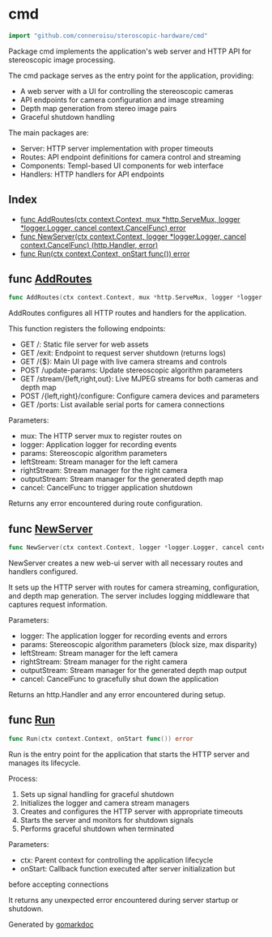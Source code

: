 <!-- gomarkdoc:embed:start -->

<!-- Code generated by gomarkdoc. DO NOT EDIT -->

# cmd

```go
import "github.com/conneroisu/steroscopic-hardware/cmd"
```

Package cmd implements the application's web server and HTTP API for stereoscopic image processing.

The cmd package serves as the entry point for the application, providing:

- A web server with a UI for controlling the stereoscopic cameras
- API endpoints for camera configuration and image streaming
- Depth map generation from stereo image pairs
- Graceful shutdown handling

The main packages are:

- Server: HTTP server implementation with proper timeouts
- Routes: API endpoint definitions for camera control and streaming
- Components: Templ\-based UI components for web interface
- Handlers: HTTP handlers for API endpoints

## Index

- [func AddRoutes\(ctx context.Context, mux \*http.ServeMux, logger \*logger.Logger, cancel context.CancelFunc\) error](<#AddRoutes>)
- [func NewServer\(ctx context.Context, logger \*logger.Logger, cancel context.CancelFunc\) \(http.Handler, error\)](<#NewServer>)
- [func Run\(ctx context.Context, onStart func\(\)\) error](<#Run>)


<a name="AddRoutes"></a>
## func [AddRoutes](<https://github.com/conneroisu/steroscopic-hardware/blob/main/cmd/routes.go#L43-L48>)

```go
func AddRoutes(ctx context.Context, mux *http.ServeMux, logger *logger.Logger, cancel context.CancelFunc) error
```

AddRoutes configures all HTTP routes and handlers for the application.

This function registers the following endpoints:

- GET /: Static file server for web assets
- GET /exit: Endpoint to request server shutdown \(returns logs\)
- GET /\{$\}: Main UI page with live camera streams and controls
- POST /update\-params: Update stereoscopic algorithm parameters
- GET /stream/\{left,right,out\}: Live MJPEG streams for both cameras and depth map
- POST /\{left,right\}/configure: Configure camera devices and parameters
- GET /ports: List available serial ports for camera connections

Parameters:

- mux: The HTTP server mux to register routes on
- logger: Application logger for recording events
- params: Stereoscopic algorithm parameters
- leftStream: Stream manager for the left camera
- rightStream: Stream manager for the right camera
- outputStream: Stream manager for the generated depth map
- cancel: CancelFunc to trigger application shutdown

Returns any error encountered during route configuration.

<a name="NewServer"></a>
## func [NewServer](<https://github.com/conneroisu/steroscopic-hardware/blob/main/cmd/root.go#L176-L180>)

```go
func NewServer(ctx context.Context, logger *logger.Logger, cancel context.CancelFunc) (http.Handler, error)
```

NewServer creates a new web\-ui server with all necessary routes and handlers configured.

It sets up the HTTP server with routes for camera streaming, configuration, and depth map generation. The server includes logging middleware that captures request information.

Parameters:

- logger: The application logger for recording events and errors
- params: Stereoscopic algorithm parameters \(block size, max disparity\)
- leftStream: Stream manager for the left camera
- rightStream: Stream manager for the right camera
- outputStream: Stream manager for the generated depth map output
- cancel: CancelFunc to gracefully shut down the application

Returns an http.Handler and any error encountered during setup.

<a name="Run"></a>
## func [Run](<https://github.com/conneroisu/steroscopic-hardware/blob/main/cmd/root.go#L56-L59>)

```go
func Run(ctx context.Context, onStart func()) error
```

Run is the entry point for the application that starts the HTTP server and manages its lifecycle.

Process:

1. Sets up signal handling for graceful shutdown
2. Initializes the logger and camera stream managers
3. Creates and configures the HTTP server with appropriate timeouts
4. Starts the server and monitors for shutdown signals
5. Performs graceful shutdown when terminated

Parameters:

- ctx: Parent context for controlling the application lifecycle
- onStart: Callback function executed after server initialization but

before accepting connections

It returns any unexpected error encountered during server startup or shutdown.

Generated by [gomarkdoc](<https://github.com/princjef/gomarkdoc>)


<!-- gomarkdoc:embed:end -->
